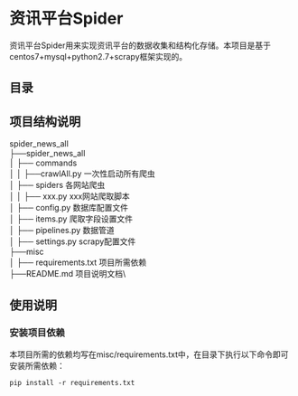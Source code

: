 # 资讯平台Spider
资讯平台Spider用来实现资讯平台的数据收集和结构化存储。本项目是基于centos7+mysql+python2.7+scrapy框架实现的。

## 目录

## 项目结构说明
spider_news_all\
├──spider_news_all\
│   ├── commands\
│   │   ├──crawlAll.py 一次性启动所有爬虫\
│   ├── spiders 各网站爬虫\
│   │   ├── xxx.py xxx网站爬取脚本\
│   ├── config.py 数据库配置文件\
│   ├── items.py 爬取字段设置文件\
│   ├── pipelines.py 数据管道\
│   ├── settings.py scrapy配置文件\
├──misc\
│   ├── requirements.txt 项目所需依赖\
├──README.md 项目说明文档\

## 使用说明
### 安装项目依赖
本项目所需的依赖均写在misc/requirements.txt中，在目录下执行以下命令即可安装所需依赖：
```shell
pip install -r requirements.txt
```


